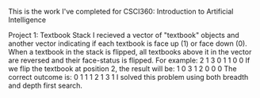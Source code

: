 This is the work I've completed for CSCI360: Introduction to Artificial Intelligence

Project 1: Textbook Stack
I recieved a vector of "textbook" objects and another vector indicating if each textbook is face up (1) or face down (0). When a textbook in the stack is flipped, all textbooks above it in the vector are reversed and their face-status is flipped. For example:
2 1 
3 0
1 1
0 0
If we flip the textbook at position 2, the result will be:
1 0
3 1
2 0
0 0
The correct outcome is:
0 1
1 1
2 1
3 1
I solved this problem using both breadth and depth first search.
